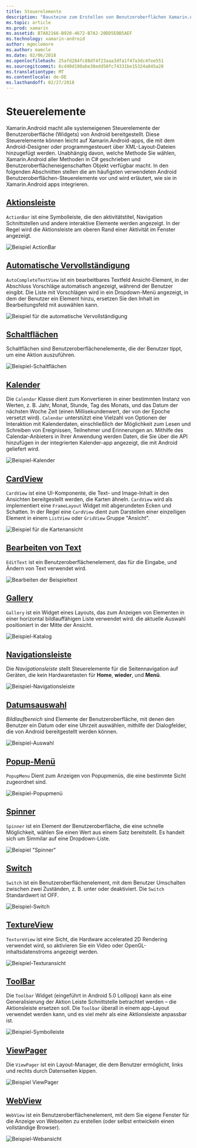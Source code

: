 ```yaml
---
title: Steuerelemente
description: "Bausteine zum Erstellen von Benutzeroberflächen Xamarin.Android"
ms.topic: article
ms.prod: xamarin
ms.assetid: B7A82166-B920-4672-B7A2-20DD5E0B5AEF
ms.technology: xamarin-android
author: mgmclemore
ms.author: mamcle
ms.date: 02/06/2018
ms.openlocfilehash: 25afd284fc88df4f23aaa3dfa1f47a3dc4fee551
ms.sourcegitcommit: 6cd40d190abe38edd50fc74331be15324a845a28
ms.translationtype: MT
ms.contentlocale: de-DE
ms.lasthandoff: 02/27/2018
---
```

# <a name="controls"></a>Steuerelemente


Xamarin.Android macht alle systemeigenen Steuerelemente der Benutzeroberfläche (Widgets) von Android bereitgestellt. Diese Steuerelemente können leicht auf Xamarin.Android-apps, die mit dem Android-Designer oder programmgesteuert über XML-Layout-Dateien hinzugefügt werden. Unabhängig davon, welche Methode Sie wählen, Xamarin.Android aller Methoden in C# geschrieben und Benutzeroberflächeneigenschaften Objekt verfügbar macht. In den folgenden Abschnitten stellen die am häufigsten verwendeten Android Benutzeroberflächen-Steuerelemente vor und wird erläutert, wie sie in Xamarin.Android apps integrieren.

## <a name="action-barandroiduser-interfacecontrolsaction-barmd"></a>[Aktionsleiste](~/android/user-interface/controls/action-bar.md) 

`ActionBar` ist eine Symbolleiste, die den aktivitätstitel, Navigation Schnittstellen und andere interaktive Elemente werden angezeigt. In der Regel wird die Aktionsleiste am oberen Rand einer Aktivität im Fenster angezeigt.

![Beispiel ActionBar](images/action-bar.png)


## <a name="auto-completeandroiduser-interfacecontrolsauto-completemd"></a>[Automatische Vervollständigung](~/android/user-interface/controls/auto-complete.md)

`AutoCompleteTextView` ist ein bearbeitbares Textfeld Ansicht-Element, in der Abschluss Vorschläge automatisch angezeigt, während der Benutzer eingibt. Die Liste mit Vorschlägen wird in ein Dropdown-Menü angezeigt, in dem der Benutzer ein Element hinzu, ersetzen Sie den Inhalt im Bearbeitungsfeld mit auswählen kann.

![Beispiel für die automatische Vervollständigung](images/auto-complete.png)


## <a name="buttonsandroiduser-interfacecontrolsbuttonsindexmd"></a>[Schaltflächen](~/android/user-interface/controls/buttons/index.md)

Schaltflächen sind Benutzeroberflächenelemente, die der Benutzer tippt, um eine Aktion auszuführen.

![Beispiel-Schaltflächen](images/buttons.png)


## <a name="calendarandroiduser-interfacecontrolscalendarmd"></a>[Kalender](~/android/user-interface/controls/calendar.md)

Die `Calendar` Klasse dient zum Konvertieren in einer bestimmten Instanz von Werten, z. B. Jahr, Monat, Stunde, Tag des Monats, und das Datum der nächsten Woche Zeit (einen Millisekundenwert, der von der Epoche versetzt wird).
`Calendar` unterstützt eine Vielzahl von Optionen der Interaktion mit Kalenderdaten, einschließlich der Möglichkeit zum Lesen und Schreiben von Ereignissen, Teilnehmer und Erinnerungen an. Mithilfe des Calendar-Anbieters in Ihrer Anwendung werden Daten, die Sie über die API hinzufügen in der integrierten Kalender-app angezeigt, die mit Android geliefert wird.

![Beispiel-Kalender](images/calendar.png)


## <a name="cardviewandroiduser-interfacecontrolscard-viewmd"></a>[CardView](~/android/user-interface/controls/card-view.md)

`CardView` ist eine UI-Komponente, die Text- und Image-Inhalt in den Ansichten bereitgestellt werden, die Karten ähneln. `CardView` wird als implementiert eine `FrameLayout` Widget mit abgerundeten Ecken und Schatten. In der Regel eine `CardView` dient zum Darstellen einer einzeiligen Element in einem `ListView` oder `GridView` Gruppe "Ansicht".

![Beispiel für die Kartenansicht](images/cardview.png)


## <a name="edit-textandroiduser-interfacecontrolsedit-textmd"></a>[Bearbeiten von Text](~/android/user-interface/controls/edit-text.md)

`EditText` ist ein Benutzeroberflächenelement, das für die Eingabe, und Ändern von Text verwendet wird.

![Bearbeiten der Beispieltext](images/edit-text.png)


## <a name="galleryandroiduser-interfacecontrolsgallerymd"></a>[Gallery](~/android/user-interface/controls/gallery.md)

`Gallery` ist ein Widget eines Layouts, das zum Anzeigen von Elementen in einer horizontal bildlauffähigen Liste verwendet wird. die aktuelle Auswahl positioniert in der Mitte der Ansicht.

![Beispiel-Katalog](images/gallery.png)


## <a name="navigation-barandroiduser-interfacecontrolsnavigation-barmd"></a>[Navigationsleiste](~/android/user-interface/controls/navigation-bar.md)

Die *Navigationsleiste* stellt Steuerelemente für die Seitennavigation auf Geräten, die kein Hardwaretasten für **Home**, **wieder**, und **Menü**.

![Beispiel-Navigationsleiste](images/navigation-bar.png)


## <a name="pickersandroiduser-interfacecontrolspickersindexmd"></a>[Datumsauswahl](~/android/user-interface/controls/pickers/index.md)

*Bildlaufbereich* sind Elemente der Benutzeroberfläche, mit denen den Benutzer ein Datum oder eine Uhrzeit auswählen, mithilfe der Dialogfelder, die von Android bereitgestellt werden können.

![Beispiel-Auswahl](images/picker.png)


## <a name="popup-menuandroiduser-interfacecontrolspopup-menumd"></a>[Popup-Menü](~/android/user-interface/controls/popup-menu.md)

`PopupMenu` Dient zum Anzeigen von Popupmenüs, die eine bestimmte Sicht zugeordnet sind.

![Beispiel-Popupmenü](images/popup-menu.png)


## <a name="spinnerandroiduser-interfacecontrolsspinnermd"></a>[Spinner](~/android/user-interface/controls/spinner.md)

`Spinner` ist ein Element der Benutzeroberfläche, die eine schnelle Möglichkeit, wählen Sie einen Wert aus einem Satz bereitstellt. Es handelt sich um Simmilar auf eine Dropdown-Liste. 

![Beispiel "Spinner"](images/spinner.png)


## <a name="switchandroiduser-interfacecontrolsswitchmd"></a>[Switch](~/android/user-interface/controls/switch.md)

`Switch` ist ein Benutzeroberflächenelement, mit dem Benutzer Umschalten zwischen zwei Zuständen, z. B. unter oder deaktiviert. Die `Switch` Standardwert ist OFF.

![Beispiel-Switch](images/switch.png)


## <a name="textureviewandroiduser-interfacecontrolstexture-viewmd"></a>[TextureView](~/android/user-interface/controls/texture-view.md)

`TextureView` ist eine Sicht, die Hardware accelerated 2D Rendering verwendet wird, so aktivieren Sie ein Video oder OpenGL-inhaltsdatenstroms angezeigt werden.

![Beispiel-Texturansicht](images/texture-view.png)


## <a name="toolbarandroiduser-interfacecontrolstool-barindexmd"></a>[ToolBar](~/android/user-interface/controls/tool-bar/index.md)

Die `Toolbar` Widget (eingeführt in Android 5.0 Lollipop) kann als eine Generalisierung der Aktion Leiste Schnittstelle betrachtet werden &ndash; die Aktionsleiste ersetzen soll. Die `Toolbar` überall in einem app-Layout verwendet werden kann, und es viel mehr als eine Aktionsleiste anpassbar ist.

![Beispiel-Symbolleiste](images/toolbar.png)


## <a name="viewpagerandroiduser-interfacecontrolsview-pagerindexmd"></a>[ViewPager](~/android/user-interface/controls/view-pager/index.md) 

Die `ViewPager` ist ein Layout-Manager, die dem Benutzer ermöglicht, links und rechts durch Datenseiten kippen.

![Beispiel ViewPager](images/viewpager.png)


## <a name="webviewandroiduser-interfacecontrolsweb-viewmd"></a>[WebView](~/android/user-interface/controls/web-view.md)

`WebView` ist ein Benutzeroberflächenelement, mit dem Sie eigene Fenster für die Anzeige von Webseiten zu erstellen (oder selbst entwickeln einen vollständige Browser).

![Beispiel-Webansicht](images/web-view.png)

